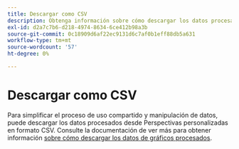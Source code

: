 ```yaml
---
title: Descargar como CSV
description: Obtenga información sobre cómo descargar los datos procesados desde la información de su panel personalizado en formato CSV.
exl-id: d2a7c7b6-d218-4974-8634-6ce412b98a3b
source-git-commit: 0c18909d6af22ec9131d6c7af0b1eff88db5a631
workflow-type: tm+mt
source-wordcount: '57'
ht-degree: 0%

---
```


# Descargar como CSV

Para simplificar el proceso de uso compartido y manipulación de datos, puede descargar los datos procesados desde Perspectivas personalizadas en formato CSV. Consulte la documentación de ver más para obtener información [sobre cómo descargar los datos de gráficos procesados](./view-more.md#download-csv).
